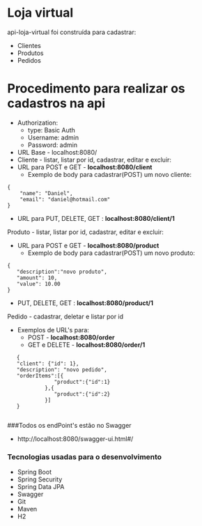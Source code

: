 # Loja virtual
api-loja-virtual foi construída para cadastrar:
* Clientes
* Produtos
* Pedidos

# Procedimento para realizar os cadastros na api
* Authorization: 
  - type: Basic Auth
  - Username: admin 
  - Password: admin
* URL Base - localhost:8080/
* Cliente - listar, listar por id, cadastrar, editar e excluir:
* URL para POST e GET - **localhost:8080/client**
  - Exemplo de body para cadastrar(POST) um novo cliente:
```
{
    "name": "Daniel",
    "email": "daniel@hotmail.com"
}
```
* URL para PUT, DELETE, GET : **localhost:8080/client/1**

Produto - listar, listar por id, cadastrar, editar e excluir:
* URL para POST e GET - **localhost:8080/product**
  - Exemplo de body para cadastrar(POST) um novo produto:
 ```
{
	"description":"novo produto",
	"amount": 10,
	"value": 10.00
}
```
* PUT, DELETE, GET : **localhost:8080/product/1**
 
 
Pedido - cadastrar, deletar e listar por id
* Exemplos de URL's para: 
  - POST - **localhost:8080/order**
  - GET e DELETE - **localhost:8080/order/1**
 
 ```
	{
    "client": {"id": 1},
    "description": "novo pedido",
    "orderItems":[{
                "product":{"id":1}
             },{
                "product":{"id":2}
             }]
    }
	

```
 
###Todos os endPoint's estão no Swagger
 * http://localhost:8080/swagger-ui.html#/
 
### Tecnologias usadas para o desenvolvimento

* Spring Boot
* Spring Security
* Spring Data JPA
* Swagger
* Git
* Maven
* H2
